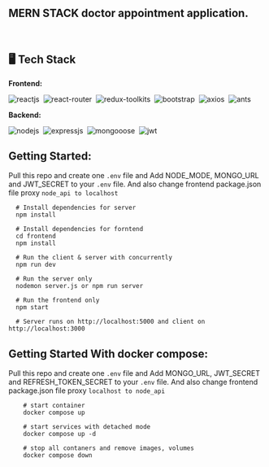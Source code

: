 ## MERN STACK doctor appointment application.

<br>

## 🖥️ Tech Stack

**Frontend:**

![reactjs](https://img.shields.io/badge/React-20232A?style=for-the-badge&logo=react&logoColor=61DAFB)&nbsp;
![react-router](https://img.shields.io/badge/React_Router-CA4245?style=for-the-badge&logo=react-router&logoColor=white)&nbsp;
![redux-toolkits](https://img.shields.io/badge/Redux-toolkits-593D88?style=for-the-badge&logo=redux&logoColor=white)&nbsp;
![bootstrap](https://img.shields.io/badge/Bootstrap_CSS-38B2AC?style=for-the-badge&logo=bootstrap-css&logoColor=white)&nbsp;
![axios](https://img.shields.io/badge/Axios-38B2AC?style=for-the-badge&logo=axios&logoColor=white)&nbsp;
![ants](https://img.shields.io/badge/Antd-38B2AC?style=for-the-badge&logo=antd&logoColor=white)&nbsp;

**Backend:**

![nodejs](https://img.shields.io/badge/Node.js-43853D?style=for-the-badge&logo=node.js&logoColor=white)&nbsp;
![expressjs](https://img.shields.io/badge/Express.js-000000?style=for-the-badge&logo=express&logoColor=white)&nbsp;
![mongooose](https://img.shields.io/badge/Mongoose-4EA94B?style=for-the-badge&logo=mongodb&logoColor=white)&nbsp;
![jwt](https://img.shields.io/badge/JWT-000000?style=for-the-badge&logo=JSON%20web%20tokens&logoColor=white)&nbsp;

## Getting Started:

Pull this repo and create one `.env` file and Add NODE_MODE, MONGO_URL and JWT_SECRET to your `.env` file. And also change frontend package.json file proxy `node_api to localhost`

```
  # Install dependencies for server
  npm install

  # Install dependencies for forntend
  cd frontend
  npm install

  # Run the client & server with concurrently
  npm run dev

  # Run the server only
  nodemon server.js or npm run server

  # Run the frontend only
  npm start

  # Server runs on http://localhost:5000 and client on http://localhost:3000
```

## Getting Started With docker compose:

Pull this repo and create one `.env` file and Add MONGO_URL, JWT_SECRET and REFRESH_TOKEN_SECRET to your `.env` file. And also change frontend package.json file proxy `localhost to node_api`

```
    # start container
    docker compose up

    # start services with detached mode
    docker compose up -d

    # stop all contaners and remove images, volumes
    docker compose down
```
